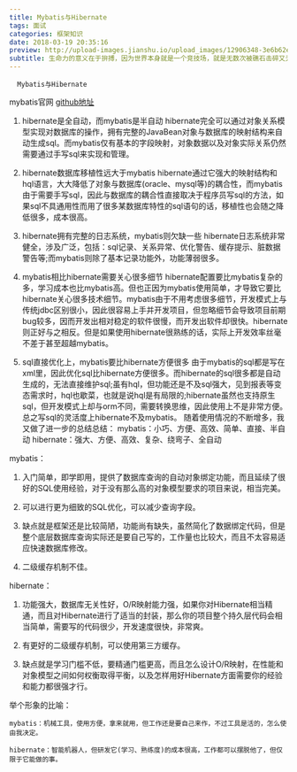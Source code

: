 ```yaml
---
title: Mybatis与Hibernate
tags: 面试
categories: 框架知识
date: 2018-03-19 20:35:16
preview: http://upload-images.jianshu.io/upload_images/12906348-3e6b62e5b503ca3c?imageMogr2/auto-orient/strip%7CimageView2/2/w/1240
subtitle: 生命力的意义在于拚搏，因为世界本身就是一个竞技场，就是无数次被礁石击碎又无数闪地扑向礁石，生命的绿荫才会越长越茂盛。
---
```

```
  Mybatis与Hibernate
```
mybatis官网 [github地址](http://www.mybatis.org/mybatis-3/zh/dynamic-sql.html "mybatis")

1. hibernate是全自动，而mybatis是半自动
hibernate完全可以通过对象关系模型实现对数据库的操作，拥有完整的JavaBean对象与数据库的映射结构来自动生成sql。而mybatis仅有基本的字段映射，对象数据以及对象实际关系仍然需要通过手写sql来实现和管理。

2. hibernate数据库移植性远大于mybatis
hibernate通过它强大的映射结构和hql语言，大大降低了对象与数据库(oracle、mysql等)的耦合性，而mybatis由于需要手写sql，因此与数据库的耦合性直接取决于程序员写sql的方法，如果sql不具通用性而用了很多某数据库特性的sql语句的话，移植性也会随之降低很多，成本很高。

3. hibernate拥有完整的日志系统，mybatis则欠缺一些
hibernate日志系统非常健全，涉及广泛，包括：sql记录、关系异常、优化警告、缓存提示、脏数据警告等;而mybatis则除了基本记录功能外，功能薄弱很多。

4. mybatis相比hibernate需要关心很多细节
hibernate配置要比mybatis复杂的多，学习成本也比mybatis高。但也正因为mybatis使用简单，才导致它要比hibernate关心很多技术细节。mybatis由于不用考虑很多细节，开发模式上与传统jdbc区别很小，因此很容易上手并开发项目，但忽略细节会导致项目前期bug较多，因而开发出相对稳定的软件很慢，而开发出软件却很快。hibernate则正好与之相反。但是如果使用hibernate很熟练的话，实际上开发效率丝毫不差于甚至超越mybatis。

5. sql直接优化上，mybatis要比hibernate方便很多
由于mybatis的sql都是写在xml里，因此优化sql比hibernate方便很多。而hibernate的sql很多都是自动生成的，无法直接维护sql;虽有hql，但功能还是不及sql强大，见到报表等变态需求时，hql也歇菜，也就是说hql是有局限的;hibernate虽然也支持原生sql，但开发模式上却与orm不同，需要转换思维，因此使用上不是非常方便。总之写sql的灵活度上hibernate不及mybatis。
随着使用情况的不断增多，我又做了进一步的总结总结：
    mybatis：小巧、方便、高效、简单、直接、半自动
    hibernate：强大、方便、高效、复杂、绕弯子、全自动

mybatis：

1. 入门简单，即学即用，提供了数据库查询的自动对象绑定功能，而且延续了很好的SQL使用经验，对于没有那么高的对象模型要求的项目来说，相当完美。

2. 可以进行更为细致的SQL优化，可以减少查询字段。

3. 缺点就是框架还是比较简陋，功能尚有缺失，虽然简化了数据绑定代码，但是整个底层数据库查询实际还是要自己写的，工作量也比较大，而且不太容易适应快速数据库修改。

4. 二级缓存机制不佳。

hibernate：

1. 功能强大，数据库无关性好，O/R映射能力强，如果你对Hibernate相当精通，而且对Hibernate进行了适当的封装，那么你的项目整个持久层代码会相当简单，需要写的代码很少，开发速度很快，非常爽。

2. 有更好的二级缓存机制，可以使用第三方缓存。

3. 缺点就是学习门槛不低，要精通门槛更高，而且怎么设计O/R映射，在性能和对象模型之间如何权衡取得平衡，以及怎样用好Hibernate方面需要你的经验和能力都很强才行。

举个形象的比喻：

    mybatis：机械工具，使用方便，拿来就用，但工作还是要自己来作，不过工具是活的，怎么使由我决定。

    hibernate：智能机器人，但研发它(学习、熟练度)的成本很高，工作都可以摆脱他了，但仅限于它能做的事。